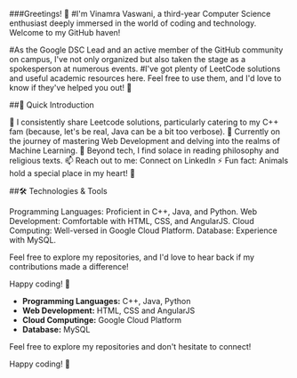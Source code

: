 ###Greetings! 👋
#I'm Vinamra Vaswani, a third-year Computer Science enthusiast deeply immersed in the world of coding and technology. Welcome to my GitHub haven!

#As the Google DSC Lead and an active member of the GitHub community on campus, I've not only organized but also taken the stage as a spokesperson at numerous events.
#I've got plenty of LeetCode solutions and useful academic resources here. Feel free to use them, and I'd love to know if they've helped you out! 🌟

##🚀 Quick Introduction

🔭 I consistently share Leetcode solutions, particularly catering to my C++ fam (because, let's be real, Java can be a bit too verbose).
🌱 Currently on the journey of mastering Web Development and delving into the realms of Machine Learning.
💬 Beyond tech, I find solace in reading philosophy and religious texts.
📫 Reach out to me: Connect on LinkedIn
⚡ Fun fact: Animals hold a special place in my heart! 🐾

##🛠️ Technologies & Tools

Programming Languages: Proficient in C++, Java, and Python.
Web Development: Comfortable with HTML, CSS, and AngularJS.
Cloud Computing: Well-versed in Google Cloud Platform.
Database: Experience with MySQL.

Feel free to explore my repositories, and I'd love to hear back if my contributions made a difference!

Happy coding! 🚀


- **Programming Languages:** C++, Java, Python
- **Web Development:** HTML, CSS and AngularJS
- **Cloud Computinge:** Google Cloud Platform
- **Database:** MySQL 
 
Feel free to explore my repositories and don't hesitate to connect!

Happy coding! 🚀

